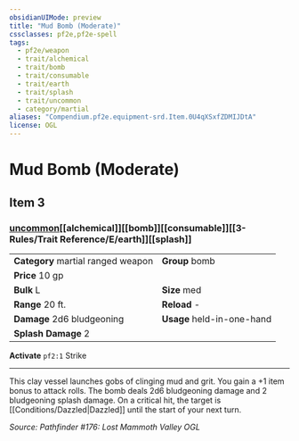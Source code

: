 ```yaml
---
obsidianUIMode: preview
title: "Mud Bomb (Moderate)"
cssclasses: pf2e,pf2e-spell
tags:
  - pf2e/weapon
  - trait/alchemical
  - trait/bomb
  - trait/consumable
  - trait/earth
  - trait/splash
  - trait/uncommon
  - category/martial
aliases: "Compendium.pf2e.equipment-srd.Item.0U4qXSxfZDMIJDtA"
license: OGL
---
```

# Mud Bomb (Moderate)
## Item 3
### [uncommon](uncommon "Uncommon Rarity Trait")[[alchemical]][[bomb]][[consumable]][[3-Rules/Trait Reference/E/earth]][[splash]]

|  |  |
| -- | -- |
| **Category** martial ranged weapon | **Group** bomb |
| **Price** 10 gp |  |
| **Bulk** L | **Size** med |
|**Range** 20 ft.| **Reload** -|
| **Damage** 2d6 bludgeoning  | **Usage** held-in-one-hand |
| **Splash Damage** 2 | |


**Activate** `pf2:1` Strike

* * *

This clay vessel launches gobs of clinging mud and grit. You gain a +1 item bonus to attack rolls. The bomb deals 2d6 bludgeoning damage and 2 bludgeoning splash damage. On a critical hit, the target is [[Conditions/Dazzled|Dazzled]] until the start of your next turn.

*Source: Pathfinder #176: Lost Mammoth Valley*
*OGL*
